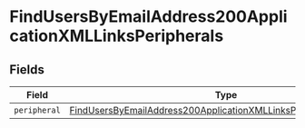 # FindUsersByEmailAddress200ApplicationXMLLinksPeripherals


## Fields

| Field                                                                                                                                                               | Type                                                                                                                                                                | Required                                                                                                                                                            | Description                                                                                                                                                         |
| ------------------------------------------------------------------------------------------------------------------------------------------------------------------- | ------------------------------------------------------------------------------------------------------------------------------------------------------------------- | ------------------------------------------------------------------------------------------------------------------------------------------------------------------- | ------------------------------------------------------------------------------------------------------------------------------------------------------------------- |
| `peripheral`                                                                                                                                                        | [FindUsersByEmailAddress200ApplicationXMLLinksPeripheralsPeripheral](../../models/operations/findusersbyemailaddress200applicationxmllinksperipheralsperipheral.md) | :heavy_minus_sign:                                                                                                                                                  | N/A                                                                                                                                                                 |
